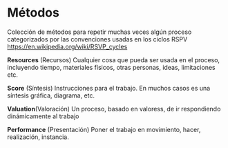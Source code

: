Métodos
=======

Colección de métodos para repetir muchas veces algún proceso categorizados por las convenciones usadas en los ciclos RSPV https://en.wikipedia.org/wiki/RSVP_cycles


**Resources** (Recursos)
Cualquier cosa que pueda ser usada en el proceso, incluyendo tiempo, materiales físicos, otras personas, ideas, limitaciones etc.

**Score** (Síntesis)
Instrucciones para el trabajo. En muchos casos es una síntesis gráfica, diagrama, etc.

**Valuation**(Valoración)
Un proceso, basado en valoress, de ir respondiendo dinámicamente al trabajo

**Performance** (Presentación)
Poner el trabajo en movimiento, hacer, realización, instancia.
